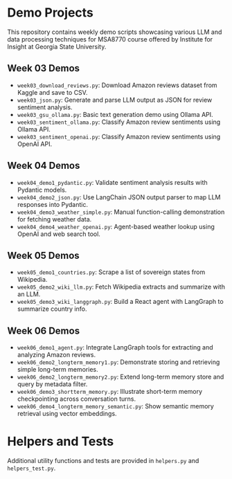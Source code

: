  # Demo Projects

 This repository contains weekly demo scripts showcasing various LLM and data processing techniques for MSA8770 course offered by Institute for Insight at Georgia State University.

 ## Week 03 Demos

- `week03_download_reviews.py`: Download Amazon reviews dataset from Kaggle and save to CSV.
- `week03_json.py`: Generate and parse LLM output as JSON for review sentiment analysis.
- `week03_gsu_ollama.py`: Basic text generation demo using Ollama API.
- `week03_sentiment_ollama.py`: Classify Amazon review sentiments using Ollama API.
- `week03_sentiment_openai.py`: Classify Amazon review sentiments using OpenAI API.

 ## Week 04 Demos

- `week04_demo1_pydantic.py`: Validate sentiment analysis results with Pydantic models.
- `week04_demo2_json.py`: Use LangChain JSON output parser to map LLM responses into Pydantic.
- `week04_demo3_weather_simple.py`: Manual function-calling demonstration for fetching weather data.
- `week04_demo4_weather_openai.py`: Agent-based weather lookup using OpenAI and web search tool.

 ## Week 05 Demos

- `week05_demo1_countries.py`: Scrape a list of sovereign states from Wikipedia.
- `week05_demo2_wiki_llm.py`: Fetch Wikipedia extracts and summarize with an LLM.
- `week05_demo3_wiki_langgraph.py`: Build a React agent with LangGraph to summarize country info.

 ## Week 06 Demos

- `week06_demo1_agent.py`: Integrate LangGraph tools for extracting and analyzing Amazon reviews.
- `week06_demo2_longterm_memory1.py`: Demonstrate storing and retrieving simple long-term memories.
- `week06_demo2_longterm_memory2.py`: Extend long-term memory store and query by metadata filter.
- `week06_demo3_shortterm_memory.py`: Illustrate short-term memory checkpointing across conversation turns.
- `week06_demo4_longterm_memory_semantic.py`: Show semantic memory retrieval using vector embeddings.

 # Helpers and Tests

 Additional utility functions and tests are provided in `helpers.py` and `helpers_test.py`.
